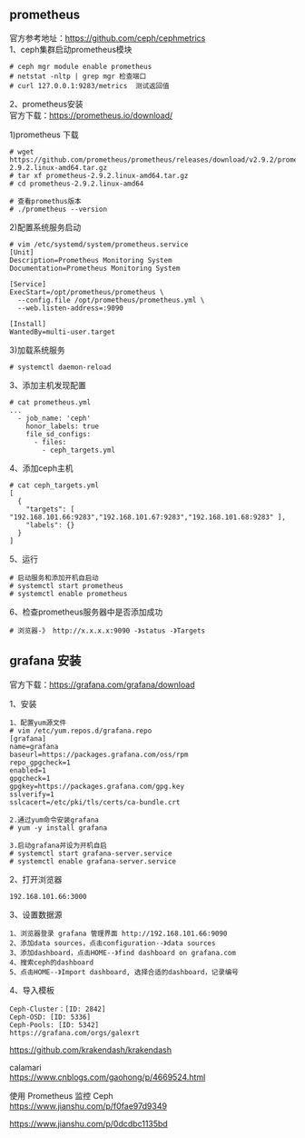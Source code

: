 prometheus
---
官方参考地址：https://github.com/ceph/cephmetrics  
1、ceph集群启动prometheus模块  
```
# ceph mgr module enable prometheus
# netstat -nltp | grep mgr 检查端口
# curl 127.0.0.1:9283/metrics  测试返回值
```  

2、prometheus安装  
官方下载：https://prometheus.io/download/  

1)prometheus 下载
```
# wget https://github.com/prometheus/prometheus/releases/download/v2.9.2/prometheus-2.9.2.linux-amd64.tar.gz
# tar xf prometheus-2.9.2.linux-amd64.tar.gz
# cd prometheus-2.9.2.linux-amd64

# 查看promethus版本
# ./prometheus --version
```

2)配置系统服务启动
```
# vim /etc/systemd/system/prometheus.service
[Unit]
Description=Prometheus Monitoring System
Documentation=Prometheus Monitoring System

[Service]
ExecStart=/opt/prometheus/prometheus \
  --config.file /opt/prometheus/prometheus.yml \
  --web.listen-address=:9090

[Install]
WantedBy=multi-user.target
```

3)加载系统服务
```
# systemctl daemon-reload
```

3、添加主机发现配置
```
# cat prometheus.yml
...
  - job_name: 'ceph'
    honor_labels: true
    file_sd_configs:
      - files:
        - ceph_targets.yml
```  

4、添加ceph主机
```
# cat ceph_targets.yml
[
  {
    "targets": [ "192.168.101.66:9283","192.168.101.67:9283","192.168.101.68:9283" ],
    "labels": {}
  }
]
```  

5、运行  
```
# 启动服务和添加开机自启动
# systemctl start prometheus
# systemctl enable prometheus
```

6、检查prometheus服务器中是否添加成功
```
# 浏览器-》 http://x.x.x.x:9090 -》status -》Targets
```

grafana 安装  
---
官方下载：https://grafana.com/grafana/download  

1、安装
```
1、配置yum源文件
# vim /etc/yum.repos.d/grafana.repo
[grafana]
name=grafana
baseurl=https://packages.grafana.com/oss/rpm
repo_gpgcheck=1
enabled=1
gpgcheck=1
gpgkey=https://packages.grafana.com/gpg.key
sslverify=1
sslcacert=/etc/pki/tls/certs/ca-bundle.crt

2.通过yum命令安装grafana
# yum -y install grafana

3.启动grafana并设为开机自启
# systemctl start grafana-server.service 
# systemctl enable grafana-server.service
```

2、打开浏览器  
```
192.168.101.66:3000  
```

3、设置数据源  
```
1、浏览器登录 grafana 管理界面 http://192.168.101.66:9090  
2、添加data sources，点击configuration--》data sources
3、添加dashboard，点击HOME--》find dashboard on grafana.com
4、搜索ceph的dashboard
5、点击HOME--》Import dashboard, 选择合适的dashboard，记录编号
```

4、导入模板  
```
Ceph-Cluster：[ID: 2842]  
Ceph-OSD: [ID: 5336]  
Ceph-Pools: [ID: 5342]  
https://grafana.com/orgs/galexrt  
```



https://github.com/krakendash/krakendash

calamari  
https://www.cnblogs.com/gaohong/p/4669524.html


使用 Prometheus 监控 Ceph  
https://www.jianshu.com/p/f0fae97d9349

https://www.jianshu.com/p/0dcdbc1135bd
